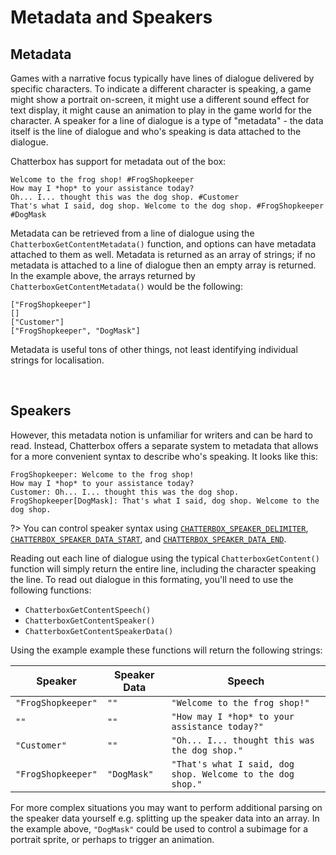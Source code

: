# Metadata and Speakers

## Metadata

Games with a narrative focus typically have lines of dialogue delivered by specific characters. To indicate a different character is speaking, a game might show a portrait on-screen, it might use a different sound effect for text display, it might cause an animation to play in the game world for the character. A speaker for a line of dialogue is a type of "metadata" - the data itself is the line of dialogue and who's speaking is data attached to the dialogue.

Chatterbox has support for metadata out of the box:

```yarn
Welcome to the frog shop! #FrogShopkeeper
How may I *hop* to your assistance today?
Oh... I... thought this was the dog shop. #Customer
That's what I said, dog shop. Welcome to the dog shop. #FrogShopkeeper #DogMask
```

Metadata can be retrieved from a line of dialogue using the `ChatterboxGetContentMetadata()` function, and options can have metadata attached to them as well. Metadata is returned as an array of strings; if no metadata is attached to a line of dialogue then an empty array is returned. In the example above, the arrays returned by `ChatterboxGetContentMetadata()` would be the following:

```gml
["FrogShopkeeper"]
[]
["Customer"]
["FrogShopkeeper", "DogMask"]
```

Metadata is useful tons of other things, not least identifying individual strings for localisation.

&nbsp;

## Speakers

However, this metadata notion is unfamiliar for writers and can be hard to read. Instead, Chatterbox offers a separate system to metadata that allows for a more convenient syntax to describe who's speaking. It looks like this:

```yarn
FrogShopkeeper: Welcome to the frog shop!
How may I *hop* to your assistance today?
Customer: Oh... I... thought this was the dog shop.
FrogShopkeeper[DogMask]: That's what I said, dog shop. Welcome to the dog shop.
```

?> You can control speaker syntax using [`CHATTERBOX_SPEAKER_DELIMITER`](reference-configuration?id=chatterbox_speaker_delimiter), [`CHATTERBOX_SPEAKER_DATA_START`](reference-configuration?id=chatterbox_speaker_data_start), and [`CHATTERBOX_SPEAKER_DATA_END`](reference-configuration?id=chatterbox_speaker_data_end).

Reading out each line of dialogue using the typical `ChatterboxGetContent()` function will simply return the entire line, including the character speaking the line. To read out dialogue in this formating, you'll need to use the following functions:
- `ChatterboxGetContentSpeech()`
- `ChatterboxGetContentSpeaker()`
- `ChatterboxGetContentSpeakerData()`

Using the example example these functions will return the following strings:

|Speaker            |Speaker Data|Speech                                                    |
|-------------------|------------|----------------------------------------------------------|
|`"FrogShopkeeper"` |`""`        |`"Welcome to the frog shop!"`                             |
|`""`               |`""`        |`"How may I *hop* to your assistance today?"`             |
|`"Customer"`       |`""`        |`"Oh... I... thought this was the dog shop."`             |
|`"FrogShopkeeper"` |`"DogMask"` |`"That's what I said, dog shop. Welcome to the dog shop."`|

For more complex situations you may want to perform additional parsing on the speaker data yourself e.g. splitting up the speaker data into an array. In the example above, `"DogMask"` could be used to control a subimage for a portrait sprite, or perhaps to trigger an animation.